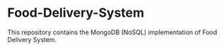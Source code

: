 # Food-Delivery-System
This repository contains the MongoDB (NoSQL) implementation of Food Delivery System. 
